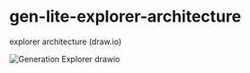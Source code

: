 # gen-lite-explorer-architecture

explorer architecture (draw.io)

![Generation Explorer drawio](https://user-images.githubusercontent.com/93761302/207785653-7535d1e3-528e-449f-a673-801c5ee43389.png)
